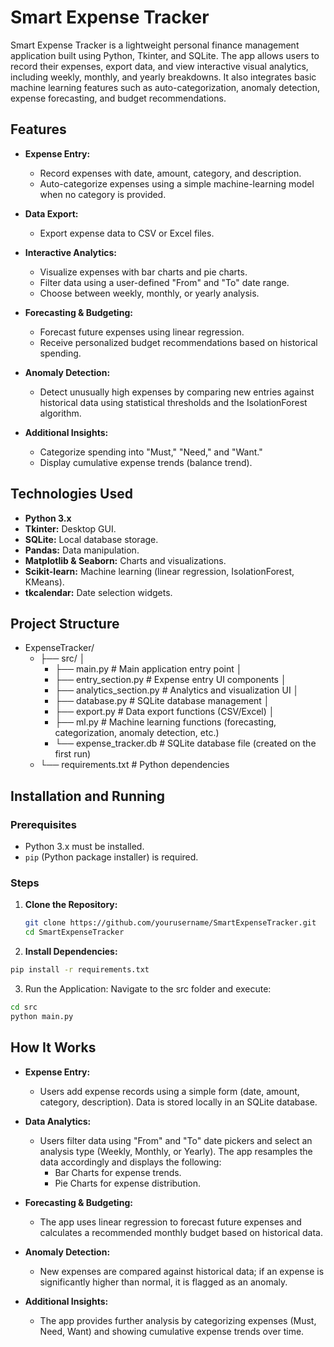 # Smart Expense Tracker

Smart Expense Tracker is a lightweight personal finance management application built using Python, Tkinter, and SQLite. The app allows users to record their expenses, export data, and view interactive visual analytics, including weekly, monthly, and yearly breakdowns. It also integrates basic machine learning features such as auto-categorization, anomaly detection, expense forecasting, and budget recommendations.

## Features

- **Expense Entry:**  
  - Record expenses with date, amount, category, and description.
  - Auto-categorize expenses using a simple machine-learning model when no category is provided.

- **Data Export:**  
  - Export expense data to CSV or Excel files.

- **Interactive Analytics:**  
  - Visualize expenses with bar charts and pie charts.
  - Filter data using a user-defined "From" and "To" date range.
  - Choose between weekly, monthly, or yearly analysis.

- **Forecasting & Budgeting:**  
  - Forecast future expenses using linear regression.
  - Receive personalized budget recommendations based on historical spending.

- **Anomaly Detection:**  
  - Detect unusually high expenses by comparing new entries against historical data using statistical thresholds and the IsolationForest algorithm.

- **Additional Insights:**  
  - Categorize spending into "Must," "Need," and "Want."
  - Display cumulative expense trends (balance trend).

## Technologies Used

- **Python 3.x**
- **Tkinter:** Desktop GUI.
- **SQLite:** Local database storage.
- **Pandas:** Data manipulation.
- **Matplotlib & Seaborn:** Charts and visualizations.
- **Scikit-learn:** Machine learning (linear regression, IsolationForest, KMeans).
- **tkcalendar:** Date selection widgets.

## Project Structure

  - ExpenseTracker/ 
    - ├── src/ │ 
      - ├── main.py # Main application entry point │ 
      - ├── entry_section.py # Expense entry UI components │
      - ├── analytics_section.py # Analytics and visualization UI │
      - ├── database.py # SQLite database management │
      - ├── export.py # Data export functions (CSV/Excel) │
      - ├── ml.py # Machine learning functions (forecasting, categorization, anomaly detection, etc.)
      - └── expense_tracker.db # SQLite database file (created on the first run)
    - └── requirements.txt # Python dependencies


## Installation and Running

### Prerequisites

- Python 3.x must be installed.
- `pip` (Python package installer) is required.

### Steps

1. **Clone the Repository:**
   ```bash
   git clone https://github.com/yourusername/SmartExpenseTracker.git
   cd SmartExpenseTracker

2. **Install Dependencies:**
  ```bash
  pip install -r requirements.txt
  ```
3. Run the Application: Navigate to the src folder and execute:
  ```bash
  cd src
  python main.py
  ```

## How It Works

- **Expense Entry:**
  - Users add expense records using a simple form (date, amount, category, description). Data is stored locally in an SQLite database.

- **Data Analytics:**
  - Users filter data using "From" and "To" date pickers and select an analysis type (Weekly, Monthly, or Yearly). The app resamples the data accordingly and displays the following:
    - Bar Charts for expense trends.
    - Pie Charts for expense distribution.

- **Forecasting & Budgeting:**
  - The app uses linear regression to forecast future expenses and calculates a recommended monthly budget based on historical data.

- **Anomaly Detection:**
  - New expenses are compared against historical data; if an expense is significantly higher than normal, it is flagged as an anomaly.

- **Additional Insights:**
  - The app provides further analysis by categorizing expenses (Must, Need, Want) and showing cumulative expense trends over time.
